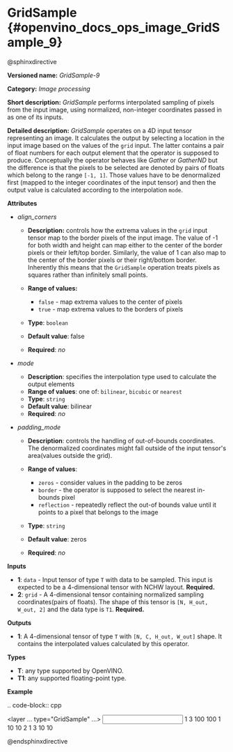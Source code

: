 # GridSample {#openvino_docs_ops_image_GridSample_9}

@sphinxdirective

**Versioned name:** *GridSample-9*

**Category:** *Image processing*

**Short description:** *GridSample* performs interpolated sampling of pixels from the input image, using normalized, non-integer coordinates passed in as one of its inputs.

**Detailed description:** *GridSample* operates on a 4D input tensor representing an image. It calculates the output by selecting a location in the input image based on the values of the ``grid`` input. The latter contains a pair of float numbers for each output element that the operator is supposed to produce. Conceptually the operator behaves like *Gather* or *GatherND* but the difference is that the pixels to be selected are denoted by pairs of floats which belong to the range ``[-1, 1]``. Those values have to be denormalized first (mapped to the integer coordinates of the input tensor) and then the output value is calculated according to the interpolation ``mode``.

**Attributes**

* *align_corners*

  * **Description:** controls how the extrema values in the ``grid`` input tensor map to the border pixels of the input image. The value of -1 for both width and height can map either to the center of the border pixels or their left/top border. Similarly, the value of 1 can also map to the center of the border pixels or their right/bottom border. Inherently this means that the ``GridSample`` operation treats pixels as squares rather than infinitely small points.
  * **Range of values:**

    * ``false`` - map extrema values to the center of pixels
    * ``true`` - map extrema values to the borders of pixels

  * **Type**: ``boolean``
  * **Default value**: false
  * **Required**: *no*

* *mode*

  * **Description**: specifies the interpolation type used to calculate the output elements
  * **Range of values**: one of: ``bilinear``, ``bicubic`` or ``nearest``
  * **Type**: ``string``
  * **Default value**: bilinear
  * **Required**: *no*

* *padding_mode*

  * **Description**: controls the handling of out-of-bounds coordinates. The denormalized coordinates might fall outside of the input tensor's area(values outside the grid).
  * **Range of values**: 

    * ``zeros`` - consider values in the padding to be zeros
    * ``border`` - the operator is supposed to select the nearest in-bounds pixel
    * ``reflection`` - repeatedly reflect the out-of bounds value until it points to a pixel that belongs to the image

  * **Type**: ``string``
  * **Default value**: zeros
  * **Required**: *no*

**Inputs**

* **1**: ``data`` - Input tensor of type ``T`` with data to be sampled. This input is expected to 
  be a 4-dimensional tensor with NCHW layout. **Required.**
* **2**: ``grid`` - A 4-dimensional tensor containing normalized sampling coordinates(pairs of floats). 
  The shape of this tensor is ``[N, H_out, W_out, 2]`` and the data type is ``T1``. **Required.**

**Outputs**

* **1**: A 4-dimensional tensor of type ``T`` with ``[N, C, H_out, W_out]`` shape. 
  It contains the interpolated values calculated by this operator.

**Types**

* **T**: any type supported by OpenVINO.
* **T1**: any supported floating-point type.

**Example**

.. code-block:: cpp

   <layer ... type="GridSample" ...>
       <data align_corners="true" mode="nearest" padding_mode="border"/>
       <input>
           <port id="0">
               <dim>1</dim>
               <dim>3</dim>
               <dim>100</dim>
               <dim>100</dim>
           </port>
           <port id="1">
               <dim>1</dim>
               <dim>10</dim>
               <dim>10</dim>
               <dim>2</dim>
           </port>
       </input>
       <output>
           <port id="0">
               <dim>1</dim>
               <dim>3</dim>
               <dim>10</dim>
               <dim>10</dim>
           </port>
       </output>
   </layer>

@endsphinxdirective

